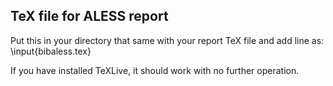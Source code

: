 ## TeX file for ALESS report 
Put this in your directory that same with your report TeX file and add line as: \input{bibaless.tex}

If you have installed TeXLive, it should work with no further operation.
